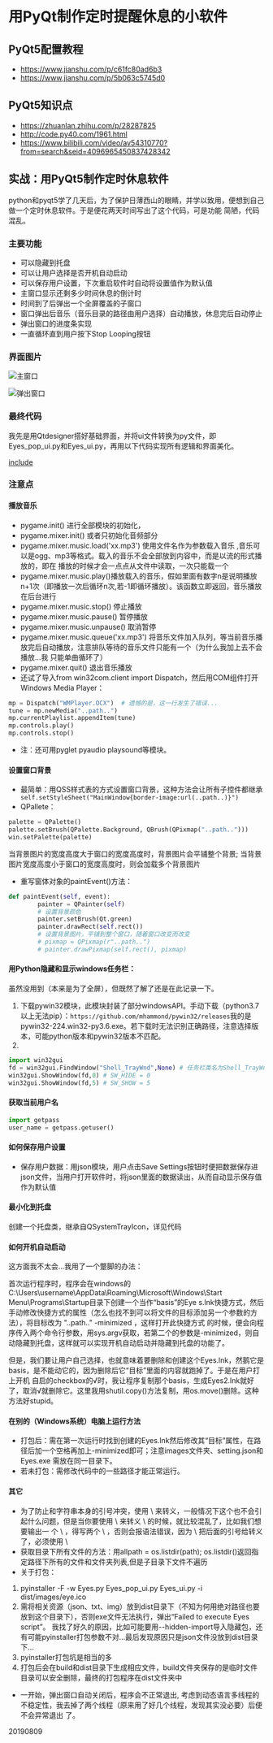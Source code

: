 # 用PyQt制作定时提醒休息的小软件

## PyQt5配置教程
- https://www.jianshu.com/p/c61fc80ad6b3
- https://www.jianshu.com/p/5b063c5745d0

## PyQt5知识点
- https://zhuanlan.zhihu.com/p/28287825
- http://code.py40.com/1961.html
- https://www.bilibili.com/video/av54310770?from=search&seid=4096965450837428342

## 实战：用PyQt5制作定时休息软件
python和pyqt5学了几天后，为了保护日薄西山的眼睛，并学以致用，便想到自己做一个定时休息软件。于是便花两天时间写出了这个代码，可是功能
简陋，代码混乱。

### 主要功能

- 可以隐藏到托盘
- 可以让用户选择是否开机自动启动
- 可以保存用户设置，下次重启软件时自动将设置值作为默认值
- 主窗口显示还剩多少时间休息的倒计时
- 时间到了后弹出一个全屏覆盖的子窗口
- 窗口弹出后音乐（音乐目录的路径由用户选择）自动播放，休息完后自动停止
- 弹出窗口的进度条实现
- 一直循环直到用户按下Stop Looping按钮

### 界面图片

![主窗口](..\images\software.png)

![弹出窗口](..\images\software2.png)

### 最终代码
我先是用Qtdesigner搭好基础界面，并将ui文件转换为py文件，即Eyes_pop_ui.py和Eyes_ui.py，再用以下代码实现所有逻辑和界面美化。

[include](D:\code\python\PycharmProjects\pyqttest\Eyes.py)

### 注意点
#### 播放音乐
- pygame.init() 进行全部模块的初始化，
- pygame.mixer.init() 或者只初始化音频部分
- pygame.mixer.music.load('xx.mp3') 使用文件名作为参数载入音乐 ,音乐可以是ogg、mp3等格式。载入的音乐不会全部放到内容中，而是以流的形式播放的，即在
播放的时候才会一点点从文件中读取，一次只能载一个
- pygame.mixer.music.play()播放载入的音乐，假如里面有数字n是说明播放n+1次（即播放一次后循环n次,若-1即循环播放）。该函数立即返回，音乐播放在后台进行
- pygame.mixer.music.stop() 停止播放
- pygame.mixer.music.pause() 暂停播放
- pygame.mixer.music.unpause() 取消暂停
- pygame.mixer.music.queue('xx.mp3') 将音乐文件加入队列，等当前音乐播放完后自动播放，注意排队等待的音乐文件只能有一个（为什么我加上去不会播放...我
只能单曲循环了）
- pygame.mixer.quit() 退出音乐播放
- 还试了导入from win32com.client import Dispatch，然后用COM组件打开Windows Media Player：
```python
mp = Dispatch("WMPlayer.OCX")  # 遗憾的是，这一行发生了错误...
tune = mp.newMedia("..path..")
mp.currentPlaylist.appendItem(tune)
mp.controls.play()
mp.controls.stop()
```
- 注：还可用pyglet pyaudio playsound等模块。

#### 设置窗口背景
- 最简单：用QSS样式表的方式设置窗口背景，这种方法会让所有子控件都继承
` self.setStyleSheet("MainWindow{border-image:url(..path..)}")`
- QPallete：
```python
palette = QPalette()
palette.setBrush(QPalette.Background, QBrush(QPixmap("..path..")))
win.setPalette(palette)
```
当背景图片的宽度高度大于窗口的宽度高度时，背景图片会平铺整个背景; 当背景图片宽度高度小于窗口的宽度高度时，则会加载多个背景图片 
- 重写窗体对象的paintEvent()方法：
```python
def paintEvent(self, event):
        painter = QPainter(self)
        # 设置背景颜色
        painter.setBrush(Qt.green)
        painter.drawRect(self.rect())
        # 设置背景图片，平铺到整个窗口，随着窗口改变而改变
        # pixmap = QPixmap(r"..path..")
        # painter.drawPixmap(self.rect(), pixmap)
```

#### 用Python隐藏和显示windows任务栏：
虽然没用到（本来是为了全屏），但既然了解了还是在此记录一下。

1. 下载pywin32模块，此模块封装了部分windowsAPI。手动下载（python3.7以上无法pip）：`https://github.com/mhammond/pywin32/releases`我的是
pywin32-224.win32-py3.6.exe。若下载时无法识别正确路径，注意选择版本，可能python版本和pywin32版本不匹配。
2. 
```python 
import win32gui
fd = win32gui.FindWindow("Shell_TrayWnd",None) # 任务栏类名为Shell_TrayWnd
win32gui.ShowWindow(fd,0) # SW_HIDE = 0
win32gui.ShowWindow(fd,5) # SW_SHOW = 5
```

#### 获取当前用户名
```python
import getpass
user_name = getpass.getuser()
```

#### 如何保存用户设置
- 保存用户数据：用json模块，用户点击Save Settings按钮时便把数据保存进json文件，当用户打开软件时，将json里面的数据读出，从而自动显示保存值作为默认值

#### 最小化到托盘
创建一个托盘类，继承自QSystemTrayIcon，详见代码

#### 如何开机自动启动
这方面我不太会...我用了一个蹩脚的办法：

首次运行程序时，程序会在windows的C:\Users\username\AppData\Roaming\Microsoft\Windows\Start Menu\Programs\Startup目录下创建一个当作“basis”的Eye
s.lnk快捷方式，然后手动修改快捷方式的属性（怎么也找不到可以将文件的目标添加另一个参数的方法），将目标改为 "..path.." -minimized ，这样打开此快捷方式
的时候，便会向程序传入两个命令行参数，用sys.argv获取，若第二个的参数是-minimized，则自动隐藏到托盘，这样就可以实现开机自动启动并隐藏到托盘的功能了。

但是，我们要让用户自己选择，也就意味着要删除和创建这个Eyes.lnk，然鹅它是basis，是不能动它的，因为删除后它“目标”里面的内容就跑掉了。于是在用户打上开机
自启的checkbox的√时，我让程序复制那个basis，生成Eyes2.lnk就好了，取消√就删除它。这里我用shutil.copy()方法复制，用os.move()删除。这种方法好stupid。

#### 在别的（Windows系统）电脑上运行方法
- 打包后：需在第一次运行时找到创建的Eyes.lnk然后修改其“目标”属性，在路径后加一个空格再加上-minimized即可；注意images文件夹、setting.json和Eyes.exe
需放在同一目录下。
- 若未打包：需修改代码中的一些路径才能正常运行。

#### 其它
- 为了防止和字符串本身的引号冲突，使用 \ 来转义，一般情况下这个也不会引起什么问题，但是当你要使用 \ 来转义 \ 的时候，就比较混乱了，比如我们想要输出一
个 \ ，得写两个 \ ，否则会报语法错误，因为 \ 把后面的引号给转义了，必须使用 \
- 获取目录下所有文件的方法：用allpath = os.listdir(path); os.listdir()返回指定路径下所有的文件和文件夹列表,但是子目录下文件不遍历
- 关于打包：
1. pyinstaller -F -w Eyes.py Eyes_pop_ui.py Eyes_ui.py -i dist/images/eye.ico
2. 需将相关资源（json、txt、img）放到dist目录下（不知为何用绝对路径也要放到这个目录下），否则exe文件无法执行，弹出“Failed to execute Eyes script”。
我找了好久的原因，比如可能要用--hidden-import导入隐藏包，还有可能pyinstaller打包参数不对...最后发现原因只是json文件没放到dist目录下...
3. pyinstaller打包坑是相当的多
4. 打包后会在build和dist目录下生成相应文件，build文件夹保存的是临时文件目录可以安全删除，最终的打包程序在dist文件夹中
- 一开始，弹出窗口自动关闭后，程序会不正常退出, 考虑到动态语言多线程的不稳定性，我去掉了两个线程（原来用了好几个线程，发现其实没必要）后便不会异常退出
了。


20190809
